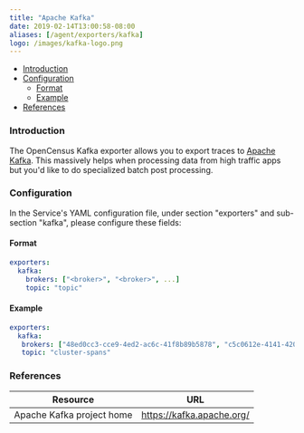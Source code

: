 ```yaml
---
title: "Apache Kafka"
date: 2019-02-14T13:00:58-08:00
aliases: [/agent/exporters/kafka]
logo: /images/kafka-logo.png
---
```


- [Introduction](#introduction)
- [Configuration](#configuration)
    - [Format](#format)
    - [Example](#example)
- [References](#references)

### Introduction

The OpenCensus Kafka exporter allows you to export traces to [Apache
Kafka](https://kafka.apache.org/). This massively helps when processing data
from high traffic apps but you'd like to do specialized batch post processing.

### Configuration

In the Service's YAML configuration file, under section "exporters" and sub-section "kafka", please configure these fields:

#### Format
```yaml
exporters:
  kafka:
    brokers: ["<broker>", "<broker>", ...]
    topic: "topic"
```

#### Example
```yaml
exporters:
  kafka:
   brokers: ["48ed0cc3-cce9-4ed2-ac6c-41f8b89b5878", "c5c0612e-4141-4201-b70f-c565910c8f0a"]
   topic: "cluster-spans"
```

### References
Resource|URL
---|---
Apache Kafka project home|https://kafka.apache.org/
